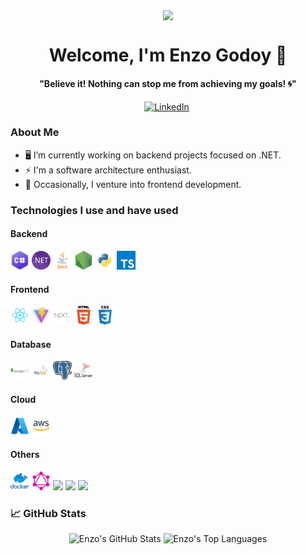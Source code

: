 <p align="center">
 <img 
    src="https://media1.giphy.com/media/v1.Y2lkPTc5MGI3NjExY2M0d2JjNDBldDhvZWR5eHJvcm5zdHlmZTVleXFoa21mZnRyeTFyeiZlcD12MV9pbnRlcm5hbF9naWZfYnlfaWQmY3Q9Zw/3o6Zt0EiSgr1cWE6WY/giphy.gif"
    align="center" 
    height="200" 
    width="auto" 
  >
</p>
<h1 align="center"><b>Welcome, I'm Enzo Godoy 👋</b></h1>
<h4 align="center"><b>"Believe it! Nothing can stop me from achieving my goals! 🌀"</b></h4>

<p align="center">
<a href="https://www.linkedin.com/in/enzofngodoy/"><img src="https://img.shields.io/badge/linkedin-%230077B5.svg?&style=for-the-badge&logo=linkedin&logoColor=white" alt="LinkedIn" /></a>&nbsp;
</p>

### About Me
- 🖥️ I’m currently working on backend projects focused on .NET.
- ⚡ I'm a software architecture enthusiast.
- 🚀 Occasionally, I venture into frontend development.

### Technologies I use and have used

#### Backend
<code><img height="30" src="https://raw.githubusercontent.com/github/explore/main/topics/csharp/csharp.png"></code>
<code><img height="30" src="https://raw.githubusercontent.com/github/explore/main/topics/dotnet/dotnet.png"></code>
<code><img height="30" src="https://raw.githubusercontent.com/github/explore/main/topics/java/java.png"></code>
<code><img height="30" src="https://raw.githubusercontent.com/github/explore/main/topics/nodejs/nodejs.png"></code>
<code><img height="30" src="https://raw.githubusercontent.com/github/explore/main/topics/python/python.png"></code>
<code><img height="30" src="https://raw.githubusercontent.com/github/explore/main/topics/typescript/typescript.png"></code>

#### Frontend
<code><img height="30" src="https://raw.githubusercontent.com/github/explore/main/topics/react/react.png"></code>
<code><img height="30" src="https://raw.githubusercontent.com/github/explore/main/topics/vite/vite.png"></code>
<code><img height="30" src="https://raw.githubusercontent.com/github/explore/main/topics/nextjs/nextjs.png"></code>
<code><img height="30" src="https://raw.githubusercontent.com/github/explore/main/topics/html/html.png"></code>
<code><img height="30" src="https://raw.githubusercontent.com/github/explore/main/topics/css/css.png"></code>

#### Database
<code><img height="30" src="https://raw.githubusercontent.com/github/explore/main/topics/mongodb/mongodb.png"></code>
<code><img height="30" src="https://raw.githubusercontent.com/github/explore/main/topics/mysql/mysql.png"></code>
<code><img height="30" src="https://raw.githubusercontent.com/github/explore/main/topics/postgresql/postgresql.png"></code>
<code><img height="30" src="https://raw.githubusercontent.com/github/explore/main/topics/sql-server/sql-server.png"></code>

#### Cloud
<code><img height="30" src="https://raw.githubusercontent.com/github/explore/main/topics/azure/azure.png"></code>
<code><img height="30" src="https://raw.githubusercontent.com/github/explore/main/topics/aws/aws.png"></code>

#### Others
<code><img height="30" src="https://raw.githubusercontent.com/github/explore/main/topics/docker/docker.png"></code>
<code><img height="30" src="https://raw.githubusercontent.com/github/explore/main/topics/graphql/graphql.png"></code>
<code><img height="30" src="https://www.vectorlogo.zone/logos/elastic/elastic-icon.svg"></code>
<code><img height="30" src="https://www.vectorlogo.zone/logos/rabbitmq/rabbitmq-icon.svg"></code>
<code><img height="30" src="https://www.vectorlogo.zone/logos/apache_kafka/apache_kafka-icon.svg"></code>

### 📈 GitHub Stats
<p align="center">
  <img src="https://github-readme-stats.vercel.app/api?username=enzogodoy&count_private=true&show_icons=true&bg_color=0d1117&title_color=58a6ff&text_color=c9d1d9&icon_color=58a6ff&border_color=30363d" alt="Enzo's GitHub Stats" width="55%">
  <img src="https://github-readme-stats.vercel.app/api/top-langs/?username=enzogodoy&layout=compact&bg_color=0d1117&title_color=58a6ff&text_color=c9d1d9&icon_color=58a6ff&border_color=30363d" width="40%" alt="Enzo's Top Languages">
</p>
